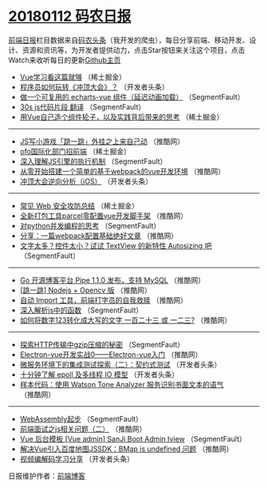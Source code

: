 # [20180112 码农日报](https://toutiao.qdkfweb.cn/date/2018/01/12)

[前端日报](https://qdkfweb.cn/c/news)栏目数据来自[码农头条](https://toutiao.qdkfweb.cn/)（我开发的爬虫），每日分享前端、移动开发、设计、资源和资讯等，为开发者提供动力，点击Star按钮来关注这个项目，点击Watch来收听每日的更新[Github主页](https://github.com/kujian/frontendDaily)
* [Vue学习看这篇就够](https://toutiao.qdkfweb.cn/62447.html) （稀土掘金）
* [程序员如何玩转《冲顶大会》？](https://toutiao.qdkfweb.cn/62382.html) （开发者头条）
* [做一个可复用的 echarts-vue 组件（延迟动画加载）](https://toutiao.qdkfweb.cn/62403.html) （SegmentFault）
* [30s js代码片段 翻译](https://toutiao.qdkfweb.cn/62407.html) （SegmentFault）
* [用Vue自己造个组件轮子，以及实践背后带来的思考](https://toutiao.qdkfweb.cn/62444.html) （稀土掘金）

***
* [JS写小游戏「跳一跳」外挂之上来自己动](https://toutiao.qdkfweb.cn/62419.html) （推酷网）
* [ofo国际化部门招前端](https://toutiao.qdkfweb.cn/62443.html) （稀土掘金）
* [深入理解JS引擎的执行机制](https://toutiao.qdkfweb.cn/62400.html) （SegmentFault）
* [从零开始搭建一个简单的基于webpack的vue开发环境](https://toutiao.qdkfweb.cn/62423.html) （推酷网）
* [冲顶大会逆向分析（iOS）](https://toutiao.qdkfweb.cn/62385.html) （开发者头条）

***
* [常见 Web 安全攻防总结](https://toutiao.qdkfweb.cn/62451.html) （稀土掘金）
* [全新打包工具parcel零配置vue开发脚手架](https://toutiao.qdkfweb.cn/62416.html) （推酷网）
* [对python并发编程的思考](https://toutiao.qdkfweb.cn/62412.html) （SegmentFault）
* [分享：一篇webpack配置基础绝好文章](https://toutiao.qdkfweb.cn/62422.html) （推酷网）
* [文字太多？控件太小？试试 TextView 的新特性 Autosizing 吧](https://toutiao.qdkfweb.cn/62411.html) （SegmentFault）

***
* [Go 开源博客平台 Pipe 1.1.0 发布，支持 MySQL](https://toutiao.qdkfweb.cn/62424.html) （推酷网）
* [[跳一跳] Nodejs + Opencv 版](https://toutiao.qdkfweb.cn/62417.html) （推酷网）
* [自动 Import 工具，前端打字员的自我救赎](https://toutiao.qdkfweb.cn/62428.html) （推酷网）
* [深入解析js中的函数](https://toutiao.qdkfweb.cn/62406.html) （SegmentFault）
* [如何将数字123转化成大写的文字 一百二十三 或 一二三?](https://toutiao.qdkfweb.cn/62418.html) （推酷网）

***
* [探索HTTP传输中gzip压缩的秘密](https://toutiao.qdkfweb.cn/62408.html) （SegmentFault）
* [Electron-vue开发实战0——Electron-vue入门](https://toutiao.qdkfweb.cn/62414.html) （推酷网）
* [微服务环境下的集成测试探索（二）：契约式测试](https://toutiao.qdkfweb.cn/62388.html) （开发者头条）
* [十分钟了解 epoll 及多线程 IO 模型](https://toutiao.qdkfweb.cn/62378.html) （开发者头条）
* [样本代码：使用 Watson Tone Analyzer 服务识别书面文本的语气](https://toutiao.qdkfweb.cn/62421.html) （推酷网）

***
* [WebAssembly起步](https://toutiao.qdkfweb.cn/62410.html) （SegmentFault）
* [前端面试之js相关问题（二）](https://toutiao.qdkfweb.cn/62413.html) （推酷网）
* [Vue 后台模板 [Vue admin]  SanJi Boot Admin Iview](https://toutiao.qdkfweb.cn/62402.html) （SegmentFault）
* [解决Vue引入百度地图JSSDK：BMap is undefined 问题](https://toutiao.qdkfweb.cn/62415.html) （推酷网）
* [视频编解码学习分享](https://toutiao.qdkfweb.cn/62386.html) （开发者头条）

日报维护作者：[前端博客](https://qdkfweb.cn/) 